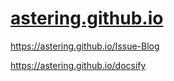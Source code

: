 # [astering.github.io](https://github.com/astering/astering.github.io)

https://astering.github.io/Issue-Blog

https://astering.github.io/docsify

